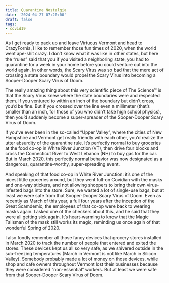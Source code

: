 ```yaml
---
title: Quarantine Nostalgia
date: '2024-04-27 07:20:00'
draft: false
tags:
- covid19
---
```


As I get ready to pack up and leave Virtuous Vermont and head to
CrazyFornia, I like to remember those fun times of 2020, when the
world went ape-shit crazy. I don’t know what it was like in other
states, but here the “rules” said that you if you visited a
neighboring state, you had to quarantine for a week in your home
before you could venture out into the world again. In other words, the
Scary Virus was so bad that the mere act of crossing a state boundary
would propel the Scary Virus into becoming a Sooper-Dooper Scary Virus
of Doom.
<!--more-->

The really amazing thing about this very scientific piece of
The Science™ is that the Scary Virus knew where the state boundaries
were and respected them. If you ventured to within an inch of the
boundary but didn’t cross, you’d be fine. But if you crossed over the
line even a millimeter (that’s smaller than an inch, for those of you
who didn’t take high school physics), then you’d suddenly become a
super-spreader of the Sooper-Dooper Scary Virus of Doom.

If you’ve ever been in the so-called “Upper Valley”, where the cities
of New Hampshire and Vermont get really friendly with each other,
you’d realize the utter absurdity of the quarantine rule. It’s
perfectly normal to buy groceries at the food co-op in White River
Junction (VT), then drive four blocks and cross the Connecticut River
to West Lebanon (NH) to buy gas for the car. But in March 2020, this
perfectly normal behavior was now designated as a dangerous,
quarantine-worthy, super-spreading event.

And speaking of that food co-op in White River Junction: it’s one of
the nicest little groceries around, but they went full-on Covidian
with the masks and one-way stickers, and not allowing shoppers to
bring their own virus-infested bags into the store. Sure, we wasted a
lot of single-use bags, but at least we were safe from that
Sooper-Dooper Scary Virus of Doom. Even as recently as March of this
year, a full four years after the inception of the Great Scamdemic,
the employees of that co-op were back to wearing masks again. I asked
one of the checkers about this, and he said that they were all getting
sick again. It’s heart-warming to know that the Magic Talisman of the
mask still works its magic, reminding us once again of that wonderful
Spring of 2020. 

I also fondly remember all those fancy devices that grocery stores
installed in March 2020 to track the number of people that entered and
exited the stores. These devices kept us all so very safe, as we
shivered outside in the sub-freezing temperatures (March in Vermont is
not like March in Silicon Valley). Somebody probably made a lot of
money on those devices, while shop and cafe owners throughout Vermont
lost their businesses because they were considered “non-essential”
workers. But at least we were safe from that Sooper-Dooper Scary Virus
of Doom. 
